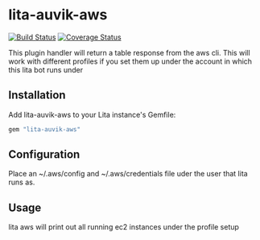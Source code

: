 # lita-auvik-aws

[![Build Status](https://travis-ci.org/digitaljedi2/lita-auvik-aws.png?branch=master)](https://travis-ci.org/digitaljedi2/lita-auvik-aws)
[![Coverage Status](https://coveralls.io/repos/digitaljedi2/lita-auvik-aws/badge.png)](https://coveralls.io/r/digitaljedi2/lita-auvik-aws)

This plugin handler will return a table response from the aws cli.  This will work with different profiles if you set them up under the
account in which this lita bot runs under

## Installation

Add lita-auvik-aws to your Lita instance's Gemfile:

``` ruby
gem "lita-auvik-aws"
```

## Configuration

Place an ~/.aws/config and ~/.aws/credentials file uder the user that lita runs as.

## Usage

lita aws <profile> will print out all running ec2 instances under the profile setup 
